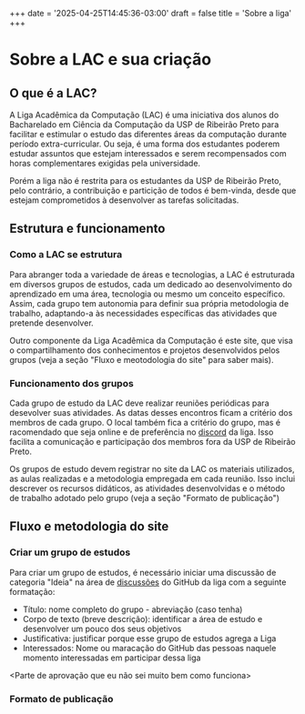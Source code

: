 +++
date = '2025-04-25T14:45:36-03:00'
draft = false
title = 'Sobre a liga'
+++

# Sobre a LAC e sua criação

## O que é a LAC?

A Liga Acadêmica da Computação (LAC) é uma iniciativa dos alunos do Bacharelado em Ciência da 
Computação da USP de Ribeirão Preto para facilitar e estimular o estudo das diferentes áreas 
da computação durante período extra-curricular. Ou seja, é uma forma dos estudantes poderem estudar 
assuntos que estejam interessados e serem recompensados com horas complementares exigidas pela 
universidade.

Porém a liga não é restrita para os estudantes da USP de Ribeirão Preto, pelo contrário, a 
contribuição e particição de todos é bem-vinda, desde que estejam comprometidos à desenvolver 
as tarefas solicitadas.

## Estrutura e funcionamento

### Como a LAC se estrutura

Para abranger toda a variedade de áreas e tecnologias, a LAC é estruturada em diversos grupos de 
estudos, cada um dedicado ao desenvolvimento do aprendizado em uma área, tecnologia ou mesmo um
conceito específico. Assim, cada grupo tem autonomia para definir sua própria metodologia de 
trabalho, adaptando-a às necessidades específicas das atividades que pretende desenvolver.

Outro componente da Liga Acadêmica da Computação é este site, que visa o compartilhamento dos 
conhecimentos e projetos desenvolvidos pelos grupos (veja a seção "Fluxo e meotodologia do site"
para saber mais).

### Funcionamento dos grupos

Cada grupo de estudo da LAC deve realizar reuniões periódicas para desevolver suas atividades. 
As datas desses encontros ficam a critério dos membros de cada grupo. O local também fica a 
critério do grupo, mas é racomendado que seja online e de preferência no [discord](https://discord.gg/EWNH3Sttwk) da liga. Isso facilita a comunicação e participação dos membros fora da USP de Ribeirão Preto.

Os grupos de estudo devem registrar no site da LAC os materiais utilizados, as aulas realizadas 
e a metodologia empregada em cada reunião. Isso inclui descrever os recursos didáticos, as
atividades desenvolvidas e o método de trabalho adotado pelo grupo (veja a seção "Formato de 
publicação")

## Fluxo e metodologia do site

### Criar um grupo de estudos

Para criar um grupo de estudos, é necessário iniciar uma discussão de categoria "Ideia" na área 
de [discussões](https://github.com/orgs/liga-academica-computacao-usprp/discussions) do GitHub da liga com a seguinte formatação:

- Título: nome completo do grupo - abreviação (caso tenha)
- Corpo de texto (breve descrição): identificar a área de estudo e desenvolver um pouco dos seus objetivos
- Justificativa: justificar porque esse grupo de estudos agrega a Liga
- Interessados: Nome ou maracação do GitHub das pessoas naquele momento interessadas em participar dessa liga

<Parte de aprovação que eu não sei muito bem como funciona>

### Formato de publicação



